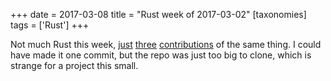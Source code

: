 +++
date = 2017-03-08
title = "Rust week of 2017-03-02"
[taxonomies]
tags = ['Rust']
+++

Not much Rust this week, [just][] [three][] [contributions] of the same
thing. I could have made it one commit, but the repo was just too big to clone,
which is strange for a project this small.

  [just]: https://github.com/killercup/cargo-edit/pull/113
  [three]: https://github.com/killercup/cargo-edit/pull/114
  [contributions]: https://github.com/killercup/cargo-edit/pull/115
